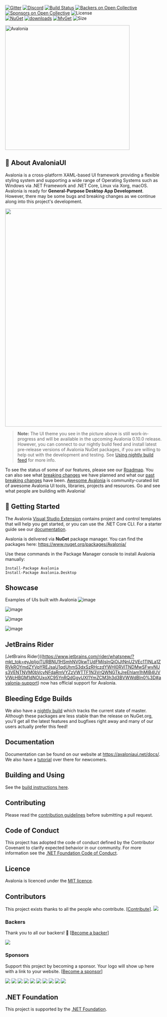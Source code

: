 [![Gitter](https://badges.gitter.im/Join%20Chat.svg)](https://gitter.im/AvaloniaUI/Avalonia?utm_campaign=pr-badge&utm_content=badge&utm_medium=badge&utm_source=badge) [![Discord](https://img.shields.io/badge/discord-join%20chat-46BC99)]( https://aka.ms/dotnet-discord) [![Build Status](https://dev.azure.com/AvaloniaUI/AvaloniaUI/_apis/build/status/AvaloniaUI.Avalonia)](https://dev.azure.com/AvaloniaUI/AvaloniaUI/_build/latest?definitionId=4) [![Backers on Open Collective](https://opencollective.com/Avalonia/backers/badge.svg)](#backers) [![Sponsors on Open Collective](https://opencollective.com/Avalonia/sponsors/badge.svg)](#sponsors) ![License](https://img.shields.io/github/license/avaloniaui/avalonia.svg)
<br />
[![NuGet](https://img.shields.io/nuget/v/Avalonia.svg)](https://www.nuget.org/packages/Avalonia) [![downloads](https://img.shields.io/nuget/dt/avalonia)](https://www.nuget.org/packages/Avalonia) [![MyGet](https://img.shields.io/myget/avalonia-ci/vpre/Avalonia.svg?label=myget)](https://www.myget.org/gallery/avalonia-ci) ![Size](https://img.shields.io/github/repo-size/avaloniaui/avalonia.svg) 

<img alt="Avalonia" src="https://user-images.githubusercontent.com/6759207/84897744-cab6d800-b0ae-11ea-8214-e5174d71f5c8.png" width="400"/>

## 📖 About AvaloniaUI 

Avalonia is a cross-platform XAML-based UI framework providing a flexible styling system and supporting a wide range of Operating Systems such as Windows via .NET Framework and .NET Core, Linux via Xorg, macOS. Avalonia is ready for **General-Purpose Desktop App Development**. However, there may be some bugs and breaking changes as we continue along into this project's development. 

<img src="https://user-images.githubusercontent.com/6759207/84751662-7c79da00-afc5-11ea-8780-dda28db70b76.png" width="700" />

> **Note:** The UI theme you see in the picture above is still work-in-progress and will be available in the upcoming Avalonia 0.10.0 release. However, you can connect to our nightly build feed and install latest pre-release versions of Avalonia NuGet packages, if you are willing to help out with the development and testing. See [Using nightly build feed](https://github.com/AvaloniaUI/Avalonia/wiki/Using-nightly-build-feed) for more info.

To see the status of some of our features, please see our [Roadmap](https://github.com/AvaloniaUI/Avalonia/issues/2239). You can also see what [breaking changes](https://github.com/AvaloniaUI/Avalonia/issues/3538) we have planned and what our [past breaking changes](https://github.com/AvaloniaUI/Avalonia/wiki/Breaking-Changes) have been. [Awesome Avalonia](https://github.com/AvaloniaCommunity/awesome-avalonia) is community-curated list of awesome Avalonia UI tools, libraries, projects and resources. Go and see what people are building with Avalonia!

## 🚀 Getting Started

The Avalonia [Visual Studio Extension](https://marketplace.visualstudio.com/items?itemName=AvaloniaTeam.AvaloniaforVisualStudio) contains project and control templates that will help you get started, or you can use the .NET Core CLI. For a starter guide see our [documentation](https://avaloniaui.net/docs/quickstart/create-new-project).

Avalonia is delivered via <b>NuGet</b> package manager. You can find the packages here: https://www.nuget.org/packages/Avalonia/

Use these commands in the Package Manager console to install Avalonia manually:
```
Install-Package Avalonia
Install-Package Avalonia.Desktop
```

## Showcase

Examples of UIs built with Avalonia
![image](https://user-images.githubusercontent.com/4672627/84707589-5b69a880-af35-11ea-87a6-7ad57a31d314.png)

![image](https://user-images.githubusercontent.com/4672627/85069644-d8419000-b18a-11ea-8732-be9055bb61fd.PNG)

![image](https://user-images.githubusercontent.com/4672627/85069659-dc6dad80-b18a-11ea-8375-39ef95315b5c.PNG)

![image](https://user-images.githubusercontent.com/4672627/84708947-c3b98980-af37-11ea-8c9d-503334615bbf.png)

## JetBrains Rider

[JetBrains Rider]((https://www.jetbrains.com/rider/whatsnew/?mkt_tok=eyJpIjoiTURBNU1HSmhNV0kwTUdFMiIsInQiOiJtNnU2VEc1TlNLa1ZRVkROYmdZYVpYREJsaU1qdUhmS3dxSzRHczdYWHl0RVlTNDMwSFwvNUs3VENTNVM0bVcyNFdaRmVYZzVWTTF1N3VrQWNGTkJreEhlam1hMlB4UVVWcHBGM1dNOUxoXC95YnRQdGgyUXl1YmZCM3h3d3BVWWdBIn0%3D#avalonia-support) now has official support for Avalonia.

## Bleeding Edge Builds

We also have a [nightly build](https://github.com/AvaloniaUI/Avalonia/wiki/Using-nightly-build-feed) which tracks the current state of master. Although these packages are less stable than the release on NuGet.org, you'll get all the latest features and bugfixes right away and many of our users actually prefer this feed!

## Documentation

Documentation can be found on our website at https://avaloniaui.net/docs/. We also have a [tutorial](https://avaloniaui.net/docs/tutorial/) over there for newcomers.

## Building and Using

See the [build instructions here](Documentation/build.md).

## Contributing

Please read the [contribution guidelines](CONTRIBUTING.md) before submitting a pull request.

## Code of Conduct

This project has adopted the code of conduct defined by the Contributor Covenant to clarify expected behavior in our community.
For more information see the [.NET Foundation Code of Conduct](https://dotnetfoundation.org/code-of-conduct). 

## Licence

Avalonia is licenced under the [MIT licence](licence.md).

## Contributors

This project exists thanks to all the people who contribute. [[Contribute](https://avaloniaui.net/contributing)].
<a href="https://github.com/AvaloniaUI/Avalonia/graphs/contributors"><img src="https://opencollective.com/Avalonia/contributors.svg?width=890&button=false" /></a>

### Backers

Thank you to all our backers! 🙏 [[Become a backer](https://opencollective.com/Avalonia#backer)]

<a href="https://opencollective.com/Avalonia#backers" target="_blank"><img src="https://opencollective.com/Avalonia/backers.svg?width=890"></a>

### Sponsors

Support this project by becoming a sponsor. Your logo will show up here with a link to your website. [[Become a sponsor](https://opencollective.com/Avalonia#sponsor)]

<a href="https://opencollective.com/Avalonia/sponsor/0/website" target="_blank"><img src="https://opencollective.com/Avalonia/sponsor/0/avatar.svg"></a>
<a href="https://opencollective.com/Avalonia/sponsor/1/website" target="_blank"><img src="https://opencollective.com/Avalonia/sponsor/1/avatar.svg"></a>
<a href="https://opencollective.com/Avalonia/sponsor/2/website" target="_blank"><img src="https://opencollective.com/Avalonia/sponsor/2/avatar.svg"></a>
<a href="https://opencollective.com/Avalonia/sponsor/3/website" target="_blank"><img src="https://opencollective.com/Avalonia/sponsor/3/avatar.svg"></a>
<a href="https://opencollective.com/Avalonia/sponsor/4/website" target="_blank"><img src="https://opencollective.com/Avalonia/sponsor/4/avatar.svg"></a>
<a href="https://opencollective.com/Avalonia/sponsor/5/website" target="_blank"><img src="https://opencollective.com/Avalonia/sponsor/5/avatar.svg"></a>
<a href="https://opencollective.com/Avalonia/sponsor/6/website" target="_blank"><img src="https://opencollective.com/Avalonia/sponsor/6/avatar.svg"></a>
<a href="https://opencollective.com/Avalonia/sponsor/7/website" target="_blank"><img src="https://opencollective.com/Avalonia/sponsor/7/avatar.svg"></a>
<a href="https://opencollective.com/Avalonia/sponsor/8/website" target="_blank"><img src="https://opencollective.com/Avalonia/sponsor/8/avatar.svg"></a>
<a href="https://opencollective.com/Avalonia/sponsor/9/website" target="_blank"><img src="https://opencollective.com/Avalonia/sponsor/9/avatar.svg"></a> 

## .NET Foundation

This project is supported by the [.NET Foundation](https://dotnetfoundation.org).
